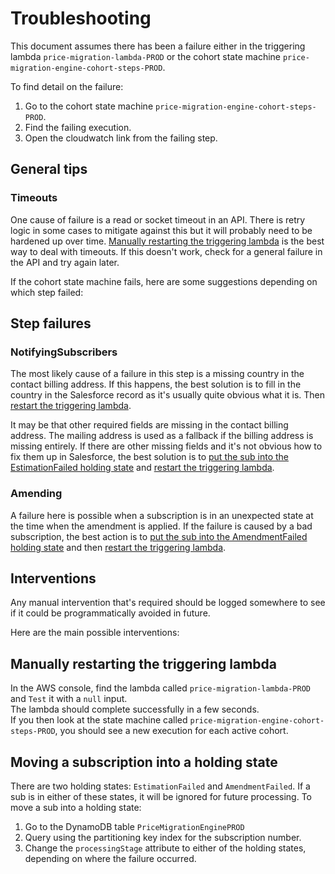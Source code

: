 # Troubleshooting

This document assumes there has been a failure either in the triggering lambda `price-migration-lambda-PROD` or
the cohort state machine `price-migration-engine-cohort-steps-PROD`.

To find detail on the failure:
1. Go to the cohort state machine `price-migration-engine-cohort-steps-PROD`.
1. Find the failing execution.
1. Open the cloudwatch link from the failing step.

## General tips

### Timeouts
One cause of failure is a read or socket timeout in an API.  There is retry logic in some cases to mitigate against this
but it will probably need to be hardened up over time.  [Manually restarting the triggering lambda](#manually-restarting-the-triggering-lambda) is the best way to
deal with timeouts.  If this doesn't work, check for a general failure in the API and try again later. 

If the cohort state machine fails, here are some suggestions depending on which step failed:

## Step failures

### NotifyingSubscribers

The most likely cause of a failure in this step is a missing country in the contact billing address.
If this happens, the best solution is to fill in the country in the Salesforce record as it's usually quite obvious what
it is.  Then [restart the triggering lambda](#manually-restarting-the-triggering-lambda).

It may be that other required fields are missing in the contact billing address.
The mailing address is used as a fallback if the billing address is missing entirely.
If there are other missing fields and it's not obvious how to fix them up in Salesforce, the best solution is to
[put the sub into the EstimationFailed holding state](#moving-a-subscription-into-a-holding-state) and 
[restart the triggering lambda](#manually-restarting-the-triggering-lambda). 

### Amending

A failure here is possible when a subscription is in an unexpected state at the time when the amendment is applied.
If the failure is caused by a bad subscription, the best action is to
[put the sub into the AmendmentFailed holding state](#moving-a-subscription-into-a-holding-state) and then
[restart the triggering lambda](#manually-restarting-the-triggering-lambda).

## Interventions

Any manual intervention that's required should be logged somewhere to see if it could be programmatically avoided in 
future.

Here are the main possible interventions:

## Manually restarting the triggering lambda
In the AWS console, find the lambda called `price-migration-lambda-PROD` and `Test` it with a `null` input.  
The lambda should complete successfully in a few seconds.  
If you then look at the state machine called `price-migration-engine-cohort-steps-PROD`, you should see a new execution
for each active cohort.

## Moving a subscription into a holding state
There are two holding states: `EstimationFailed` and `AmendmentFailed`.
If a sub is in either of these states, it will be ignored for future processing.
To move a sub into a holding state:
1. Go to the DynamoDB table `PriceMigrationEnginePROD`
1. Query using the partitioning key index for the subscription number.
1. Change the `processingStage` attribute to either of the holding states, depending on where the failure occurred. 
